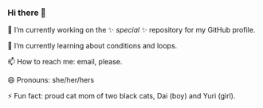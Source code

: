 ### Hi there 👋

🔭 I’m currently working on the ✨ _special_ ✨ repository for my GitHub profile. 

🌱 I’m currently learning about conditions and loops. 

📫 How to reach me: email, please. 

😄 Pronouns: she/her/hers 

⚡ Fun fact: proud cat mom of two black cats, Dai (boy) and Yuri (girl). 
<!--
**CSAMU4/csamu4** is a ✨ _special_ ✨ repository because its `README.md` (this file) appears on your GitHub profile.

Here are some ideas to get you started:

- 🔭 I’m currently working on ...
- 🌱 I’m currently learning ...
- 👯 I’m looking to collaborate on ...
- 🤔 I’m looking for help with ...
- 💬 Ask me about ...
- 📫 How to reach me: ...
- 😄 Pronouns: ...
- ⚡ Fun fact: ...
-->
